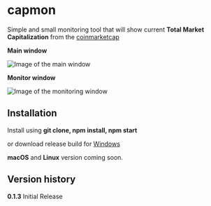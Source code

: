 # capmon

Simple and small monitoring tool that will show current **Total Market Capitalization** from the [coinmarketcap](https://coinmarketcap.com/charts)

**Main window**

![Image of the main window](https://github.com/miklax/capmon/blob/master/assets/screenshots/mainwindow.jpg)

**Monitor window**

![Image of the monitoring window](https://github.com/miklax/capmon/blob/master/assets/screenshots/monitor.gif)

## Installation
Install using **git clone, npm install, npm start**

or download release build for [Windows](https://github.com/miklax/capmon/releases/latest)

**macOS** and **Linux** version coming soon.

## Version history
**0.1.3**
Initial Release

